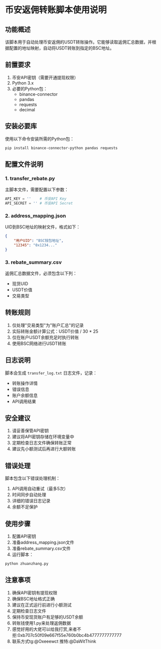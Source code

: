 # 币安返佣转账脚本使用说明

## 功能概述
该脚本用于自动处理币安返佣的USDT转账操作。它能够读取返佣汇总数据，并根据配置的地址映射，自动将USDT转账到指定的BSC地址。

## 前置要求
1. 币安API密钥（需要开通提现权限）
2. Python 3.x
3. 必要的Python包：
   - binance-connector
   - pandas
   - requests
   - decimal

## 安装必要库
使用以下命令安装所需的Python包：
```bash
pip install binance-connector-python pandas requests
```

## 配置文件说明

### 1. transfer_rebate.py
主脚本文件，需要配置以下参数：
```python
API_KEY = ''    # 币安API Key
API_SECRET = '' # 币安API Secret
```

### 2. address_mapping.json
UID到BSC地址的映射文件，格式如下：
```json
{
    "用户UID": "BSC钱包地址",
    "12345": "0x1234..."
}
```

### 3. rebate_summary.csv
返佣汇总数据文件，必须包含以下列：
- 现货UID
- USDT价值
- 交易类型

## 转账规则
1. 仅处理"交易类型"为"账户汇总"的记录
2. 实际转账金额计算公式：USDT价值 / 30 * 25
3. 仅在账户USDT余额充足时执行转账
4. 使用BSC网络进行USDT转账

## 日志说明
脚本会生成 `transfer_log.txt` 日志文件，记录：
- 转账操作详情
- 错误信息
- 账户余额信息
- API调用结果

## 安全建议
1. 请妥善保管API密钥
2. 建议将API密钥存储在环境变量中
3. 定期检查日志文件确保转账正常
4. 建议先小额测试后再进行大额转账

## 错误处理
脚本包含以下错误处理机制：
1. API调用自动重试（最多5次）
2. 时间同步自动处理
3. 详细的错误日志记录
4. 余额不足保护

## 使用步骤
1. 配置API密钥
2. 准备address_mapping.json文件
3. 准备rebate_summary.csv文件
4. 运行脚本：
```bash
python zhuanzhang.py
```

## 注意事项
1. 确保API密钥有提现权限
2. 确保BSC地址格式正确
3. 建议在正式运行前进行小额测试
4. 定期检查日志文件
5. 保持币安现货账户有足够的USDT余额
6. 转账钱使用1.py来处理返佣数据
7. 感觉好用的大佬可以给我打赏,来者不拒:0xb707c50f09e667f55e760b0bc4b4777777777777
8. 联系方式tg:@Oxeeewct 推特:@DaWitThink
